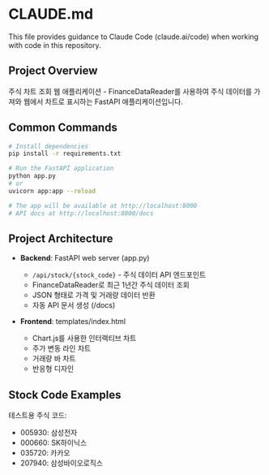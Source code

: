 # CLAUDE.md

This file provides guidance to Claude Code (claude.ai/code) when working with code in this repository.

## Project Overview

주식 차트 조회 웹 애플리케이션 - FinanceDataReader를 사용하여 주식 데이터를 가져와 웹에서 차트로 표시하는 FastAPI 애플리케이션입니다.

## Common Commands

```bash
# Install dependencies
pip install -r requirements.txt

# Run the FastAPI application
python app.py
# or
uvicorn app:app --reload

# The app will be available at http://localhost:8000
# API docs at http://localhost:8000/docs
```

## Project Architecture

- **Backend**: FastAPI web server (app.py)
  - `/api/stock/{stock_code}` - 주식 데이터 API 엔드포인트
  - FinanceDataReader로 최근 1년간 주식 데이터 조회
  - JSON 형태로 가격 및 거래량 데이터 반환
  - 자동 API 문서 생성 (/docs)

- **Frontend**: templates/index.html
  - Chart.js를 사용한 인터랙티브 차트
  - 주가 변동 라인 차트
  - 거래량 바 차트
  - 반응형 디자인

## Stock Code Examples

테스트용 주식 코드:
- 005930: 삼성전자
- 000660: SK하이닉스  
- 035720: 카카오
- 207940: 삼성바이오로직스